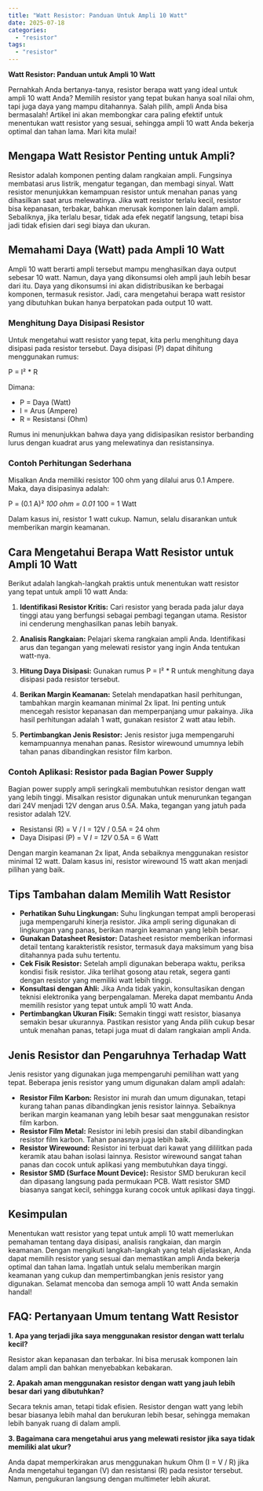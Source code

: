 ```yaml
---
title: "Watt Resistor: Panduan Untuk Ampli 10 Watt"
date: 2025-07-18
categories: 
  - "resistor"
tags: 
  - "resistor"
---
```


**Watt Resistor: Panduan untuk Ampli 10 Watt**

Pernahkah Anda bertanya-tanya, resistor berapa watt yang ideal untuk ampli 10 watt Anda? Memilih resistor yang tepat bukan hanya soal nilai ohm, tapi juga daya yang mampu ditahannya. Salah pilih, ampli Anda bisa bermasalah! Artikel ini akan membongkar cara paling efektif untuk menentukan watt resistor yang sesuai, sehingga ampli 10 watt Anda bekerja optimal dan tahan lama. Mari kita mulai!

## Mengapa Watt Resistor Penting untuk Ampli?

Resistor adalah komponen penting dalam rangkaian ampli. Fungsinya membatasi arus listrik, mengatur tegangan, dan membagi sinyal. Watt resistor menunjukkan kemampuan resistor untuk menahan panas yang dihasilkan saat arus melewatinya. Jika watt resistor terlalu kecil, resistor bisa kepanasan, terbakar, bahkan merusak komponen lain dalam ampli. Sebaliknya, jika terlalu besar, tidak ada efek negatif langsung, tetapi bisa jadi tidak efisien dari segi biaya dan ukuran.

## Memahami Daya (Watt) pada Ampli 10 Watt

Ampli 10 watt berarti ampli tersebut mampu menghasilkan daya output sebesar 10 watt. Namun, daya yang dikonsumsi oleh ampli jauh lebih besar dari itu. Daya yang dikonsumsi ini akan didistribusikan ke berbagai komponen, termasuk resistor. Jadi, cara mengetahui berapa watt resistor yang dibutuhkan bukan hanya berpatokan pada output 10 watt.

### Menghitung Daya Disipasi Resistor

Untuk mengetahui watt resistor yang tepat, kita perlu menghitung daya disipasi pada resistor tersebut. Daya disipasi (P) dapat dihitung menggunakan rumus:

P = I² \* R

Dimana:

- P = Daya (Watt)
- I = Arus (Ampere)
- R = Resistansi (Ohm)

Rumus ini menunjukkan bahwa daya yang didisipasikan resistor berbanding lurus dengan kuadrat arus yang melewatinya dan resistansinya.

### Contoh Perhitungan Sederhana

Misalkan Anda memiliki resistor 100 ohm yang dilalui arus 0.1 Ampere. Maka, daya disipasinya adalah:

P = (0.1 A)² _100 ohm = 0.01_ 100 = 1 Watt

Dalam kasus ini, resistor 1 watt cukup. Namun, selalu disarankan untuk memberikan margin keamanan.

## Cara Mengetahui Berapa Watt Resistor untuk Ampli 10 Watt

Berikut adalah langkah-langkah praktis untuk menentukan watt resistor yang tepat untuk ampli 10 watt Anda:

1. **Identifikasi Resistor Kritis:** Cari resistor yang berada pada jalur daya tinggi atau yang berfungsi sebagai pembagi tegangan utama. Resistor ini cenderung menghasilkan panas lebih banyak.
    
2. **Analisis Rangkaian:** Pelajari skema rangkaian ampli Anda. Identifikasi arus dan tegangan yang melewati resistor yang ingin Anda tentukan watt-nya.
    
3. **Hitung Daya Disipasi:** Gunakan rumus P = I² \* R untuk menghitung daya disipasi pada resistor tersebut.
    
4. **Berikan Margin Keamanan:** Setelah mendapatkan hasil perhitungan, tambahkan margin keamanan minimal 2x lipat. Ini penting untuk mencegah resistor kepanasan dan memperpanjang umur pakainya. Jika hasil perhitungan adalah 1 watt, gunakan resistor 2 watt atau lebih.
    
5. **Pertimbangkan Jenis Resistor:** Jenis resistor juga mempengaruhi kemampuannya menahan panas. Resistor wirewound umumnya lebih tahan panas dibandingkan resistor film karbon.
    

### Contoh Aplikasi: Resistor pada Bagian Power Supply

Bagian power supply ampli seringkali membutuhkan resistor dengan watt yang lebih tinggi. Misalkan resistor digunakan untuk menurunkan tegangan dari 24V menjadi 12V dengan arus 0.5A. Maka, tegangan yang jatuh pada resistor adalah 12V.

- Resistansi (R) = V / I = 12V / 0.5A = 24 ohm
- Daya Disipasi (P) = V _I = 12V_ 0.5A = 6 Watt

Dengan margin keamanan 2x lipat, Anda sebaiknya menggunakan resistor minimal 12 watt. Dalam kasus ini, resistor wirewound 15 watt akan menjadi pilihan yang baik.

## Tips Tambahan dalam Memilih Watt Resistor

- **Perhatikan Suhu Lingkungan:** Suhu lingkungan tempat ampli beroperasi juga mempengaruhi kinerja resistor. Jika ampli sering digunakan di lingkungan yang panas, berikan margin keamanan yang lebih besar.
- **Gunakan Datasheet Resistor:** Datasheet resistor memberikan informasi detail tentang karakteristik resistor, termasuk daya maksimum yang bisa ditahannya pada suhu tertentu.
- **Cek Fisik Resistor:** Setelah ampli digunakan beberapa waktu, periksa kondisi fisik resistor. Jika terlihat gosong atau retak, segera ganti dengan resistor yang memiliki watt lebih tinggi.
- **Konsultasi dengan Ahli:** Jika Anda tidak yakin, konsultasikan dengan teknisi elektronika yang berpengalaman. Mereka dapat membantu Anda memilih resistor yang tepat untuk ampli 10 watt Anda.
- **Pertimbangkan Ukuran Fisik:** Semakin tinggi watt resistor, biasanya semakin besar ukurannya. Pastikan resistor yang Anda pilih cukup besar untuk menahan panas, tetapi juga muat di dalam rangkaian ampli Anda.

## Jenis Resistor dan Pengaruhnya Terhadap Watt

Jenis resistor yang digunakan juga mempengaruhi pemilihan watt yang tepat. Beberapa jenis resistor yang umum digunakan dalam ampli adalah:

- **Resistor Film Karbon:** Resistor ini murah dan umum digunakan, tetapi kurang tahan panas dibandingkan jenis resistor lainnya. Sebaiknya berikan margin keamanan yang lebih besar saat menggunakan resistor film karbon.
- **Resistor Film Metal:** Resistor ini lebih presisi dan stabil dibandingkan resistor film karbon. Tahan panasnya juga lebih baik.
- **Resistor Wirewound:** Resistor ini terbuat dari kawat yang dililitkan pada keramik atau bahan isolasi lainnya. Resistor wirewound sangat tahan panas dan cocok untuk aplikasi yang membutuhkan daya tinggi.
- **Resistor SMD (Surface Mount Device):** Resistor SMD berukuran kecil dan dipasang langsung pada permukaan PCB. Watt resistor SMD biasanya sangat kecil, sehingga kurang cocok untuk aplikasi daya tinggi.

## Kesimpulan

Menentukan watt resistor yang tepat untuk ampli 10 watt memerlukan pemahaman tentang daya disipasi, analisis rangkaian, dan margin keamanan. Dengan mengikuti langkah-langkah yang telah dijelaskan, Anda dapat memilih resistor yang sesuai dan memastikan ampli Anda bekerja optimal dan tahan lama. Ingatlah untuk selalu memberikan margin keamanan yang cukup dan mempertimbangkan jenis resistor yang digunakan. Selamat mencoba dan semoga ampli 10 watt Anda semakin handal!

## FAQ: Pertanyaan Umum tentang Watt Resistor

**1\. Apa yang terjadi jika saya menggunakan resistor dengan watt terlalu kecil?**

Resistor akan kepanasan dan terbakar. Ini bisa merusak komponen lain dalam ampli dan bahkan menyebabkan kebakaran.

**2\. Apakah aman menggunakan resistor dengan watt yang jauh lebih besar dari yang dibutuhkan?**

Secara teknis aman, tetapi tidak efisien. Resistor dengan watt yang lebih besar biasanya lebih mahal dan berukuran lebih besar, sehingga memakan lebih banyak ruang di dalam ampli.

**3\. Bagaimana cara mengetahui arus yang melewati resistor jika saya tidak memiliki alat ukur?**

Anda dapat memperkirakan arus menggunakan hukum Ohm (I = V / R) jika Anda mengetahui tegangan (V) dan resistansi (R) pada resistor tersebut. Namun, pengukuran langsung dengan multimeter lebih akurat.
